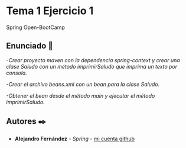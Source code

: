 # Tema 1 Ejercicio 1

Spring Open-BootCamp

## Enunciado 🚀

_-Crear proyecto maven con la dependencia spring-context y crear una clase Saludo con un método imprimirSaludo que imprima un texto por consola._

_-Crear el archivo beans.xml con un bean para la clase Saludo._

_-Obtener el bean desde el método main y ejecutar el método imprimirSaludo._

## Autores ✒️

* **Alejandro Fernández** - *Spring* - [mi cuenta github](https://github.com/AlejandroAST)

